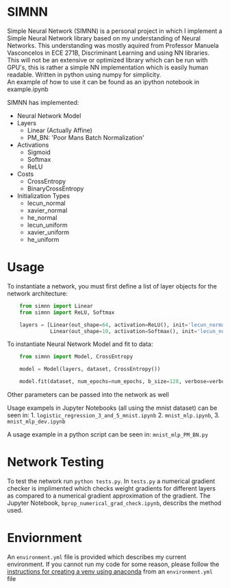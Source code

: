 # SIMNN
Simple Neural Network (SIMNN) is a personal project in which I implement a Simple Neural Network library based on my understanding of Neural Networks. This understanding was mostly aquired from Professor Manuela Vasconcelos in ECE 271B, Discriminant Learning and using NN libraries.  
This will not be an extensive or optimized library which can be run with GPU's, this is rather a simple NN implementation which is easily human readable. Written in python using numpy for simplicity.  
An example of how to use it can be found as an ipython notebook in example.ipynb

SIMNN has implemented:
- Neural Network Model
- Layers
	- Linear (Actually Affine)
	- PM_BN: 'Poor Mans Batch Normalization'
- Activations
	- Sigmoid
	- Softmax
	- ReLU
- Costs
	- CrossEntropy
	- BinaryCrossEntropy
- Initialization Types
	- lecun_normal
	- xavier_normal
	- he_normal
	- lecun_uniform
	- xavier_uniform
	- he_uniform

# Usage
To instantiate a network, you must first define a list of layer objects for the network architecture:

```python
	from simnn import Linear
	from simnn import ReLU, Softmax

	layers = [Linear(out_shape=64, activation=ReLU(), init='lecun_normal'),
              Linear(out_shape=10, activation=Softmax(), init='lecun_normal')]
```

To instantiate Neural Network Model and fit to data:

```python
	from simnn import Model, CrossEntropy

	model = Model(layers, dataset, CrossEntropy())

    model.fit(dataset, num_epochs=num_epochs, b_size=128, verbose=verbose)
```

Other parameters can be passed into the network as well

Usage exampels in Jupyter Notebooks (all using the mnist dataset) can be seen in: 1. `logistic_regression_3_and_5_mnist.ipynb` 2. `mnist_mlp.ipynb`, 3. `mnist_mlp_dev.ipynb`

A usage example in a python script can be seen in: `mnist_mlp_PM_BN.py`

# Network Testing
To test the network run `python tests.py`.
In `tests.py` a numerical gradient checker is implimented which checks weight gradients for different layers as compared to a numerical gradient approximation of the gradient. The Jupyter Notebook, `bprop_numerical_grad_check.ipynb`, describs the method used.

# Enviornment
An `environment.yml` file is provided which describes my current environment. If you cannot run my code for some reason, please follow the [instructions for creating a venv using anaconda](https://conda.io/docs/user-guide/tasks/manage-environments.html#creating-an-environment-from-an-environment-yml-file) from an `environment.yml` file

